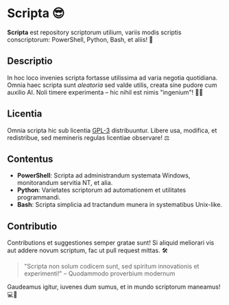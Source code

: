 # Scripta 😎

**Scripta** est repository scriptorum utilium, variis modis scriptis conscriptorum: PowerShell, Python, Bash, et aliis! 🚀

## Descriptio

In hoc loco invenies scripta fortasse utilissima ad varia negotia quotidiana. Omnia haec scripta sunt *aleatoria* sed valde utilis, creata sine pudore cum auxilio AI. Noli timere experimenta – hic nihil est nimis "ingenium"! 🤖✨

## Licentia

Omnia scripta hic sub licentia [GPL-3](https://www.gnu.org/licenses/gpl-3.0.en.html) distribuuntur. Libere usa, modifica, et redistribue, sed memineris regulas licentiae observare! ⚖️

## Contentus

- **PowerShell**: Scripta ad administrandum systemata Windows, monitorandum servitia NT, et alia.
- **Python**: Varietates scriptorum ad automationem et utilitates programmandi.
- **Bash**: Scripta simplicia ad tractandum munera in systematibus Unix-like.

## Contributio

Contributions et suggestiones semper gratae sunt! Si aliquid meliorari vis aut addere novum scriptum, fac ut pull request mittas. 🛠️

> "Scripta non solum codicem sunt, sed spiritum innovationis et experimenti!" – Quodammodo proverbium modernum

Gaudeamus igitur, iuvenes dum sumus, et in mundo scriptorum maneamus! 💻🎉
